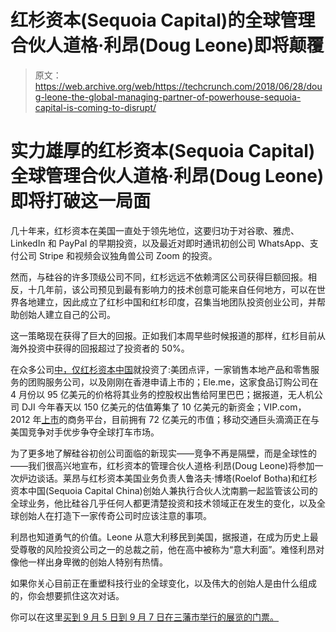 # 红杉资本(Sequoia Capital)的全球管理合伙人道格·利昂(Doug Leone)即将颠覆 

> 原文：<https://web.archive.org/web/https://techcrunch.com/2018/06/28/doug-leone-the-global-managing-partner-of-powerhouse-sequoia-capital-is-coming-to-disrupt/>

# 实力雄厚的红杉资本(Sequoia Capital)全球管理合伙人道格·利昂(Doug Leone)即将打破这一局面

几十年来，红杉资本在美国一直处于领先地位，这要归功于对谷歌、雅虎、LinkedIn 和 PayPal 的早期投资，以及最近对即时通讯初创公司 WhatsApp、支付公司 Stripe 和视频会议独角兽公司 Zoom 的投资。

然而，与硅谷的许多顶级公司不同，红杉远远不依赖湾区公司获得巨额回报。相反，十几年前，该公司预见到最有影响力的技术创意可能来自任何地方，可以在世界各地建立，因此成立了红杉中国和红杉印度，召集当地团队投资创业公司，并帮助创始人建立自己的公司。

这一策略现在获得了巨大的回报。正如我们本周早些时候报道的那样，红杉目前从海外投资中获得的回报超过了投资者的 50%。

在众多公司[中，仅红杉资本中国](https://web.archive.org/web/20221207032625/https://www.crunchbase.com/organization/sequoia-capital-china/)就投资了:美团点评，一家销售本地产品和零售服务的团购服务公司，以及刚刚在香港申请上市的；Ele.me，这家食品订购公司在 4 月份以 95 亿美元的价格将其业务的控股权出售给阿里巴巴；据报道，无人机公司 DJI 今年春天以 150 亿美元的估值筹集了 10 亿美元的新资金；VIP.com，2012 年[上市](https://web.archive.org/web/20221207032625/https://dealbook.nytimes.com/2012/03/23/vipshop-prices-i-p-o-at-6-50-a-share/)的商务平台，目前拥有 72 亿美元的市值；移动交通巨头滴滴正在与美国竞争对手优步争夺全球打车市场。

为了更多地了解硅谷初创公司面临的新现实——竞争不再是隔壁，而是全球性的——我们很高兴地宣布，红杉资本的管理合伙人道格·利昂(Doug Leone)将参加一次炉边谈话。莱昂与红杉资本美国业务负责人鲁洛夫·博塔(Roelof Botha)和红杉资本中国(Sequoia Capital China)创始人兼执行合伙人沈南鹏一起监管该公司的全球业务，他比硅谷几乎任何人都更清楚投资和技术领域正在发生的变化，以及全球创始人在打造下一家传奇公司时应该注意的事项。

利昂也知道勇气的价值。Leone 从意大利移民到美国，据报道，在成为历史上最受尊敬的风险投资公司之一的总裁之前，他在高中被称为“意大利面”。难怪利昂对像他一样出身卑微的创始人特别有热情。

如果你关心目前正在重塑科技行业的全球变化，以及伟大的创始人是由什么组成的，你会想要抓住这次对话。

你可以在这里[买到 9 月 5 日到 9 月 7 日在三藩市举行的展览的门票。](https://web.archive.org/web/20221207032625/https://techcrunch.com/events/disrupt-sf-2018/?ref=speakerpost22&unii-trigger-open=GSLDXW)